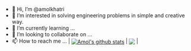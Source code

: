 - 👋 Hi, I’m @amolkhatri
- 👀 I’m interested in solving engineering problems in simple and creative way.
- 🌱 I’m currently learning ...
- 💞️ I’m looking to collaborate on ...
- 📫 How to reach me ...
| <a href="https://github.com/anuraghazra/github-readme-stats"><img align="center" src="https://github-readme-stats.vercel.app/api?username=amolkhatri&show_icons=true&include_all_commits=true&theme=buefy&hide_border=true" alt="Amol's github stats" /></a> | <a href="https://github.com/anuraghazra/github-readme-stats"><img align="center" src="https://github-readme-stats.vercel.app/api/top-langs/?username=amolkhatri&layout=compact&theme=buefy&hide_border=true" /></a> |
<!---
amolkhatri/amolkhatri is a ✨ special ✨ repository because its `README.md` (this file) appears on your GitHub profile.
You can click the Preview link to take a look at your changes.
--->
